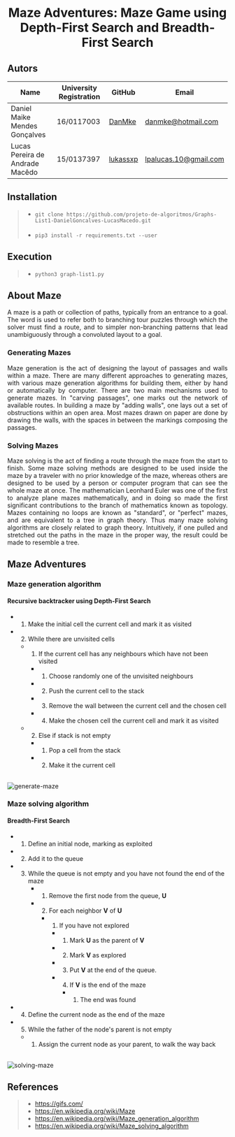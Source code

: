 # <p align="center">Maze Adventures: Maze Game using Depth-First Search and Breadth-First Search </p>

## Autors

| Name  | University Registration  | GitHub | Email |
|---|---|---|---|
| Daniel Maike Mendes Gonçalves  | 16/0117003  | [DanMke](https://github.com/DanMke) | danmke@hotmail.com |
| Lucas Pereira de Andrade Macêdo  | 15/0137397  | [lukassxp](https://github.com/lukassxp) | lpalucas.10@gmail.com |

## Installation

> * ``` git clone https://github.com/projeto-de-algoritmos/Graphs-List1-DanielGoncalves-LucasMacedo.git ``` <br> <br>
> * ``` pip3 install -r requirements.txt --user ```

## Execution

> * ``` python3 graph-list1.py ```

## About Maze

<p align="justify"> A maze is a path or collection of paths, typically from an entrance to a goal. 
The word is used to refer both to branching tour puzzles through which the solver must find a route, 
and to simpler non-branching patterns that lead unambiguously through a convoluted layout to a goal. </p>

### Generating Mazes

<p align="justify"> Maze generation is the act of designing the layout of passages and walls within a maze. 
There are many different approaches to generating mazes, with various maze generation algorithms for building them, 
either by hand or automatically by computer.
There are two main mechanisms used to generate mazes. 
In "carving passages", one marks out the network of available routes. In building a maze by "adding walls", 
one lays out a set of obstructions within an open area. Most mazes drawn on paper are done by drawing the walls, 
with the spaces in between the markings composing the passages. </p>

### Solving Mazes

<p align="justify"> Maze solving is the act of finding a route through the maze from the start to finish. 
Some maze solving methods are designed to be used inside the maze by a traveler with no prior knowledge of the maze, 
whereas others are designed to be used by a person or computer program that can see the whole maze at once.
The mathematician Leonhard Euler was one of the first to analyze plane mazes mathematically, 
and in doing so made the first significant contributions to the branch of mathematics known as topology.
Mazes containing no loops are known as "standard", or "perfect" mazes, and are equivalent to a tree in graph theory. 
Thus many maze solving algorithms are closely related to graph theory. Intuitively, 
if one pulled and stretched out the paths in the maze in the proper way, the result could be made to resemble a tree. </p>

## Maze Adventures

### Maze generation algorithm

#### Recursive backtracker using Depth-First Search

- 1. Make the initial cell the current cell and mark it as visited <br>
- 2. While there are unvisited cells <br>
    - 1. If the current cell has any neighbours which have not been visited <br>
        - 1. Choose randomly one of the unvisited neighbours <br>
        - 2. Push the current cell to the stack <br>
        - 3. Remove the wall between the current cell and the chosen cell <br>
        - 4. Make the chosen cell the current cell and mark it as visited <br>
    - 2. Else if stack is not empty <br>
        - 1. Pop a cell from the stack <br>
        - 2. Make it the current cell <br>

<br> ![generate-maze](gifs/generate_maze.gif) <br>

### Maze solving algorithm

#### Breadth-First Search

- 1. Define an initial node, marking as exploited <br>
- 2. Add it to the queue <br>
- 3. While the queue is not empty and you have not found the end of the maze <br>
      - 1. Remove the first node from the queue, **U** <br>
      - 2. For each neighbor **V** of **U** <br>
        - 1. If you have not explored <br>
            - 1. Mark **U** as the parent of **V** <br>
            - 2. Mark **V** as explored <br>
            - 3. Put **V** at the end of the queue. <br>
            - 4. If **V** is the end of the maze <br>
                - 1. The end was found <br>
- 4. Define the current node as the end of the maze <br>
- 5. While the father of the node's parent is not empty <br>
    - 1. Assign the current node as your parent, to walk the way back <br>
       
<br> ![solving-maze](gifs/solving_maze.gif) <br>

## References

> * https://gifs.com/ <br>
> * https://en.wikipedia.org/wiki/Maze <br>
> * https://en.wikipedia.org/wiki/Maze_generation_algorithm <br>
> * https://en.wikipedia.org/wiki/Maze_solving_algorithm
